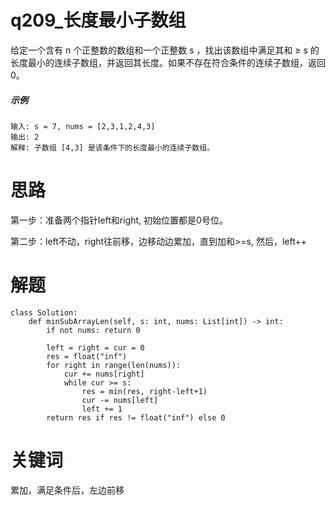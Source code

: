 # q209_长度最小子数组
给定一个含有 n 个正整数的数组和一个正整数 s ，找出该数组中满足其和 ≥ s 的长度最小的连续子数组，并返回其长度。如果不存在符合条件的连续子数组，返回 0。
##### 示例
    输入: s = 7, nums = [2,3,1,2,4,3]
    输出: 2
    解释: 子数组 [4,3] 是该条件下的长度最小的连续子数组。
# 思路
第一步：准备两个指针left和right, 初始位置都是0号位。

第二步：left不动，right往前移，边移动边累加，直到加和>=s, 然后，left++
# 解题
    class Solution:
        def minSubArrayLen(self, s: int, nums: List[int]) -> int:
            if not nums: return 0

            left = right = cur = 0
            res = float("inf")
            for right in range(len(nums)):
                cur += nums[right]
                while cur >= s:
                    res = min(res, right-left+1)
                    cur -= nums[left]
                    left += 1
            return res if res != float("inf") else 0
 # 关键词
 累加，满足条件后，左边前移
